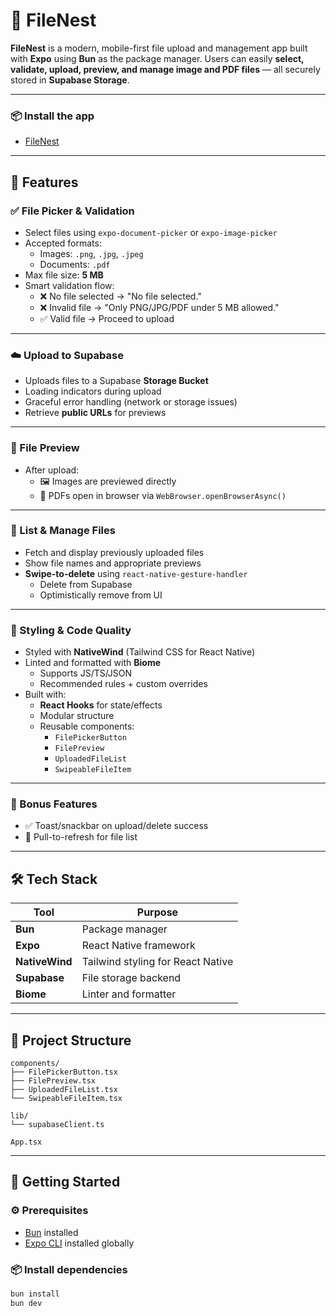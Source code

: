 # 📁 FileNest

**FileNest** is a modern, mobile-first file upload and management app built with **Expo** using **Bun** as the package manager. Users can easily **select, validate, upload, preview, and manage image and PDF files** — all securely stored in **Supabase Storage**.

---

### 📦 Install the app
- [FileNest](https://expo.dev/artifacts/eas/s5TRX6qi9BjYDZ9u3GL7Fn.apk)

---

## 🚀 Features

### ✅ File Picker & Validation
- Select files using `expo-document-picker` or `expo-image-picker`
- Accepted formats:
  - Images: `.png`, `.jpg`, `.jpeg`
  - Documents: `.pdf`
- Max file size: **5 MB**
- Smart validation flow:
  - ❌ No file selected → "No file selected."
  - ❌ Invalid file → "Only PNG/JPG/PDF under 5 MB allowed."
  - ✅ Valid file → Proceed to upload

---

### ☁️ Upload to Supabase
- Uploads files to a Supabase **Storage Bucket**
- Loading indicators during upload
- Graceful error handling (network or storage issues)
- Retrieve **public URLs** for previews

---

### 👀 File Preview
- After upload:
  - 🖼️ Images are previewed directly
  - 📄 PDFs open in browser via `WebBrowser.openBrowserAsync()`

---

### 📄 List & Manage Files
- Fetch and display previously uploaded files
- Show file names and appropriate previews
- **Swipe-to-delete** using `react-native-gesture-handler`
  - Delete from Supabase
  - Optimistically remove from UI

---

### 🎨 Styling & Code Quality
- Styled with **NativeWind** (Tailwind CSS for React Native)
- Linted and formatted with **Biome**
  - Supports JS/TS/JSON
  - Recommended rules + custom overrides
- Built with:
  - **React Hooks** for state/effects
  - Modular structure
  - Reusable components:
    - `FilePickerButton`
    - `FilePreview`
    - `UploadedFileList`
    - `SwipeableFileItem`

---

### 🌟 Bonus Features
- ✅ Toast/snackbar on upload/delete success
- 🔄 Pull-to-refresh for file list

---

## 🛠 Tech Stack

| Tool         | Purpose                           |
|--------------|-----------------------------------|
| **Bun**      | Package manager                   |
| **Expo**     | React Native framework            |
| **NativeWind** | Tailwind styling for React Native |
| **Supabase** | File storage backend              |
| **Biome**    | Linter and formatter              |


---


## 🧰 Project Structure

```plaintext
components/
├── FilePickerButton.tsx
├── FilePreview.tsx
├── UploadedFileList.tsx
└── SwipeableFileItem.tsx

lib/
└── supabaseClient.ts

App.tsx
```



---

## 🏁 Getting Started

### ⚙️ Prerequisites

- [Bun](https://bun.sh/) installed
- [Expo CLI](https://docs.expo.dev/get-started/installation/) installed globally

### 📦 Install dependencies

```bash
bun install
bun dev
```


